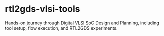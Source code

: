 # rtl2gds-vlsi-tools
Hands-on journey through Digital VLSI SoC Design and Planning, including tool setup, flow execution, and RTL2GDS experiments.
